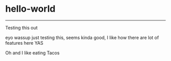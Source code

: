 # hello-world
-----------
Testing this out

eyo wassup just testing this, seems kinda good, I like how there are lot of features here YAS

Oh and I like eating Tacos
